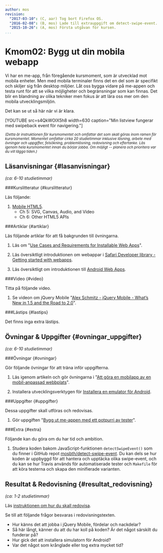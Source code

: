 ```yaml
---
author: mos
revision:
  "2017-03-10": (C, aar) Tog bort Firefox OS.
  "2016-02-08": (B, mos) Lade till extrauppgift om detect-swipe-event.
  "2015-10-26": (A, mos) Första utgåvan för kursen.
...
```

Kmom02: Bygg ut din mobila webapp
==================================

Vi har en me-app, från föregående kursmoment, som är utvecklad mot mobila enheter. Men med mobila terminaler finns det en del som är specifikt och skiljer sig från desktop miljöer. Låt oss bygga vidare på me-appen och testa runt för att se vilka möjligheter och begränsningar som kan finnas. Det blir en blandning av olika tekniker men fokus är att lära oss mer om den mobila utvecklingsmiljön.

<!--more-->


Det kan se ut så här när vi är klara.

[YOUTUBE src=s4QkWOlX5h8 width=630 caption="Min listview fungerar med swipeback event för navigering."]



<small>*(Detta är instruktionen för kursmomentet och omfattar det som skall göras inom ramen för kursmomentet. Momentet omfattar cirka 20 studietimmar inklusive läsning, arbete med övningar och uppgifter, felsökning, problemlösning, redovisning och eftertanke. Läs igenom hela kursmomentet innan du börjar jobba. Om möjligt -- planera och prioritera var du vill lägga tiden.)*</small>



Läsanvisningar  {#lasanvisningar}
---------------------------------

*(ca: 6-10 studietimmar)*


###Kurslitteratur  {#kurslitteratur}

Läs följande:

1. [Mobile HTML5](kunskap/boken-mobile-html5).
    * Ch 5: SVG, Canvas, Audio, and Video
    * Ch 6: Other HTML5 APIs



###Artiklar {#artiklar}

Läs följande artiklar för att få bakgrunden till övningarna.

1. Läs om "[Use Cases and Requirements for Installable Web Apps](https://w3c-webmob.github.io/installable-webapps/)".

1. Läs översiktligt introduktionen om webappar i [Safari Developer library - Getting started with webapps](https://developer.apple.com/library/content/documentation/AppleApplications/Reference/SafariWebContent/Introduction/Introduction.html).

1. Läs översiktligt om introduktionen till [Android Web Apps](http://developer.android.com/guide/webapps/index.html).



###Video  {#video}

Titta på följande video.

1. Se videon om jQuery Mobile "[Alex Schmitz - jQuery Mobile - What’s New in 1.5 and the Road to 2.0](https://www.youtube.com/watch?v=2qF7kW9SdJQ)".



###Lästips {#lastips}

Det finns inga extra lästips.




Övningar & Uppgifter  {#ovningar_uppgifter}
-------------------------------------------

*(ca: 6-10 studietimmar)*



###Övningar {#ovningar}

Gör följande övningar för att träna inför uppgifterna.

1. Läs igenom artikeln och gör övningarna i "[Att göra en mobilapp av en mobil-anpassad webbplats](kunskap/att-gora-en-mobilapp-av-en-mobil-anpassad-webbplats)".

1. Installera utvecklingsverktygen för [Installera en emulator för Android](kunskap/installera-en-emulator-for-android).




###Uppgifter {#uppgifter}

Dessa uppgifter skall utföras och redovisas.

1. Gör uppgiften "[Bygg ut me-appen med ett potpurri av tester](uppgift/bygg-ut-me-appen-med-ett-potpurri-av-tester)".



###Extra {#extra}

Följande kan du göra om du har tid och ambition.

1. Studera koden bakom JavaScript-funktionen `detectSwipeEvent()` som du finner i GitHub repot [mosbth/detect-swipe-event](https://github.com/mosbth/detect-swipe-event). Du kan dels se hur koden är uppbyggd för att hantera och upptäcka olika swipe-event, och du kan se hur Travis används för automatiserade tester och `Makefile` för att köra testerna och skapa den minifierade varianten.



Resultat & Redovisning  {#resultat_redovisning}
-----------------------------------------------

*(ca: 1-2 studietimmar)*

Läs [instruktionen om hur du skall redovisa](webapp-v1/redovisa).

Se till att följande frågor besvaras i redovisningstexten.

* Hur känns det att jobba i jQuery Mobile, fördelar och nackdelar?
* Så här långt, känner du att du har koll på koden? Är det något särskilt du funderar på?
* Hur gick det att installera simulatorn för Android?
* Var det något som krånglade eller tog extra mycket tid?
